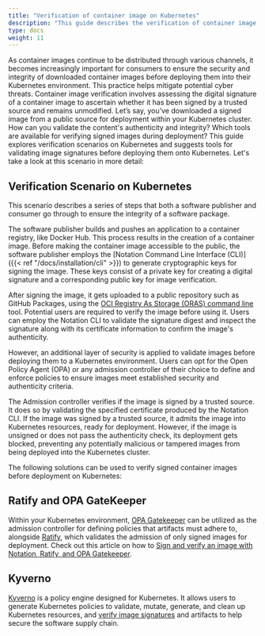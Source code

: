 ```yaml
---
title: "Verification of container image on Kubernetes"
description: "This guide describes the verification of container image before deploying on Kubernetes Cluster"
type: docs
weight: 11
---
```

As container images continue to be distributed through various channels, it becomes increasingly important for consumers to ensure the security and integrity of downloaded container images before deploying them into their Kubernetes environment. This practice helps mitigate potential cyber threats. Container image verification involves assessing the digital signature of a container image to ascertain whether it has been signed by a trusted source and remains unmodified. Let’s say, you’ve downloaded a signed image from a public source for deployment within your Kubernetes cluster. How can you validate the content's authenticity and integrity? Which tools are available for verifying signed images during deployment? This guide explores verification scenarios on Kubernetes and suggests tools for validating image signatures before deploying them onto Kubernetes. Let's take a look at this scenario in more detail:

## Verification Scenario on Kubernetes
This scenario describes a series of steps that both a software publisher and consumer go through to ensure the integrity of a software package. 

The software publisher builds and pushes an application to a container registry, like Docker Hub.  This process results in the creation of a container image. Before making the container image accessible to the public, the software publisher employs the [Notation Command Line Interface (CLI)]({{< ref "/docs/installation/cli" >}}) to generate cryptographic keys for signing the image. These keys consist of a private key for creating a digital signature and a corresponding public key for image verification.

After signing the image, it gets uploaded to a public repository such as GitHub Packages, using the [OCI Registry As Storage (ORAS) command line](https://oras.land/docs/installation) tool. Potential users are required to verify the image before using it. Users can employ the  Notation CLI to validate the signature digest and inspect the signature along with its certificate information to confirm the image's authenticity.

However, an additional layer of security is applied to validate images before deploying them to a Kubernetes environment. Users can opt for the Open Policy Agent (OPA) or any admission controller of their choice to define and enforce policies to ensure images meet established security and authenticity criteria. 

The Admission controller verifies if the image is signed by a trusted source. It does so by validating the specified certificate produced by the Notation CLI. If the image was signed by a trusted source, it admits the image into Kubernetes resources, ready for deployment. However, if the image is unsigned or does not pass the authenticity check, its deployment gets blocked, preventing any potentially malicious or tampered images from being deployed into the Kubernetes cluster.

The following solutions can be used to verify signed container images before deployment on Kubernetes:
## Ratify and OPA GateKeeper 
Within your Kubernetes environment, [OPA Gatekeeper](https://github.com/open-policy-agent/gatekeeper) can be utilized as the admission controller for defining policies that artifacts must adhere to, alongside [Ratify](https://github.com/deislabs/ratify), which validates the admission of only signed images for deployment.  Check out this article on how to [Sign and verify an image with Notation, Ratify, and OPA Gatekeeper](https://ratify.dev/blog/sign-and-verify-image-with-notation-ratify).

## Kyverno
[Kyverno](https://kyverno.io/#td-block-1) is a policy engine designed for Kubernetes. It allows users to generate Kubernetes policies to validate, mutate, generate, and clean up Kubernetes resources, and [verify image signatures](https://kyverno.io/docs/writing-policies/verify-images/notary/#verifying-image-signatures) and artifacts to help secure the software supply chain.